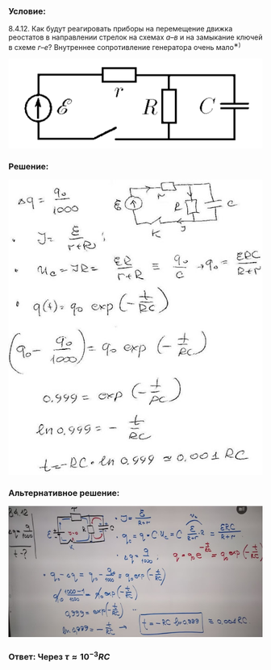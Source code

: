 ###  Условие: 

$8.4.12.$ Как будут реагировать приборы на перемещение движка реостатов в направлении стрелок на схемах $а–в$ и на замыкание ключей в схеме $г–е$? Внутреннее сопротивление генератора очень мало$^{∗)}$ 

![К задаче $8.4.12$|507x179, 50%](../../img/8.4.12/8.4.12.png)

###  Решение: 

![|551x640, 67%](../../img/8.4.12/1.jpg) 

###  Альтернативное решение: 

![|640x330, 67%](../../img/8.4.12/2.jpg) 

###  Ответ: Через $\tau\approx 10^{−3}RC$ 

